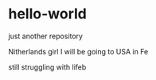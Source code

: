 # hello-world
just another repository


Nitherlands girl
I will be going to USA in Fe


still struggling with lifeb
